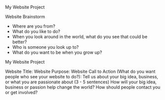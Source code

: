 My Website Project

Website Brainstorm

- Where are you from?
- What do you like to do?
- When you look around in the world, what do you see that could be better?
- Who is someone you look up to?
- What do you want to be when you grow up?

My Website Project

Website Title:
Website Purpose:
Website Call to Action (What do you want people who see your website to do?):
Tell us about your big idea, business, or what you are passionate about (3 - 5 sentences)
How will your big idea, business or passion help change the world?
How should people contact you or get involved?
